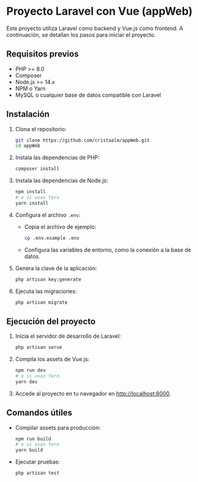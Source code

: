 # Proyecto Laravel con Vue (appWeb)

Este proyecto utiliza Laravel como backend y Vue.js como frontend. A continuación, se detallan los pasos para iniciar el proyecto.

## Requisitos previos

- PHP >= 8.0
- Composer
- Node.js >= 14.x
- NPM o Yarn
- MySQL o cualquier base de datos compatible con Laravel

## Instalación

1. Clona el repositorio:
    ```bash
    git clone https://github.com/cristaalm/appWeb.git
    cd appWeb
    ```

2. Instala las dependencias de PHP:
    ```bash
    composer install
    ```

3. Instala las dependencias de Node.js:
    ```bash
    npm install
    # o si usas Yarn
    yarn install
    ```

4. Configura el archivo `.env`:
    - Copia el archivo de ejemplo:
      ```bash
      cp .env.example .env
      ```
    - Configura las variables de entorno, como la conexión a la base de datos.

5. Genera la clave de la aplicación:
    ```bash
    php artisan key:generate
    ```

6. Ejecuta las migraciones:
    ```bash
    php artisan migrate
    ```

## Ejecución del proyecto

1. Inicia el servidor de desarrollo de Laravel:
    ```bash
    php artisan serve
    ```

2. Compila los assets de Vue.js:
    ```bash
    npm run dev
    # o si usas Yarn
    yarn dev
    ```

3. Accede al proyecto en tu navegador en [http://localhost:8000](http://localhost:8000).

## Comandos útiles

- Compilar assets para producción:
  ```bash
  npm run build
  # o si usas Yarn
  yarn build
  ```

- Ejecutar pruebas:
  ```bash
  php artisan test
  ```
